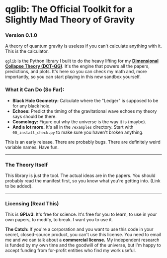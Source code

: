 # qglib: The Official Toolkit for a Slightly Mad Theory of Gravity
### Version 0.1.0

A theory of quantum gravity is useless if you can't calculate anything with it. This is the calculator.

`qglib` is the Python library I built to do the heavy lifting for my [**Dimensional Collapse Theory (DCT-QG)**](https://github.com/MarcusSkynet/dct-qg). It's the engine that powers all the papers, predictions, and plots. It's here so you can check my math and, more importantly, so you can start playing in this new sandbox yourself.

### What it Can Do (So Far):

*   **Black Hole Geometry:** Calculate where the "Ledger" is supposed to be for any black hole.
*   **Echoes:** Predict the timing of the gravitational wave echoes my theory says should be there.
*   **Cosmology:** Figure out why the universe is the way it is (maybe).
*   **And a lot more.** It's all in the `/examples` directory. Start with `00_install_check.py` to make sure you haven't broken anything.

This is an early release. There are probably bugs. There are definitely weird variable names. Have fun.

---

### The Theory Itself

This library is just the tool. The actual ideas are in the papers. You should probably read the manifest first, so you know what you're getting into. (Link to be added).

---

### Licensing (Read This)

This is **GPLv3**. It's free for science. It's free for you to learn, to use in your own papers, to modify, to break. I want you to use it.

**The Catch:**
If you're a corporation and you want to use this code in your secret, closed-source product, you can't use this license. You need to email me and we can talk about a **commercial license.** My independent research is funded by my own time and the goodwill of the universe, but I'm happy to accept funding from for-profit entities who find my work useful.
